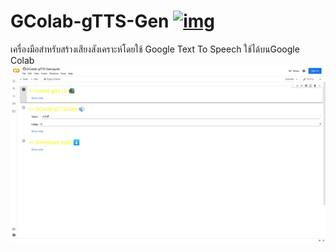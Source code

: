 # GColab-gTTS-Gen [![img](https://colab.research.google.com/assets/colab-badge.svg)](https://colab.research.google.com/github/BoszGTec/GColab-gTTS-Gen/blob/main/GColab_gTTS_Gen.ipynb)


เครื่องมือสำหรับสร้างเสียงสังเคราะห์โดยใช้ Google Text To Speech ใช้ได้บนGoogle Colab
![image](https://raw.githubusercontent.com/BoszGTec/GColab-gTTS-Gen/main/screenshot/screenshot.jpeg)
